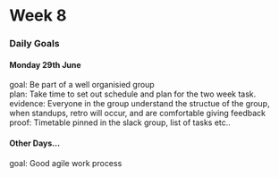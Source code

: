 # Week 8

### Daily Goals

#### Monday 29th June

goal: Be part of a well organisied group </br>
plan: Take time to set out schedule and plan for the two week task. </br>
evidence: Everyone in the group understand the structue of the group, when standups, retro will occur, and are comfortable giving feedback </br>
proof: Timetable pinned in the slack group, list of tasks etc.. </br>


#### Other Days...

goal: Good agile work process
